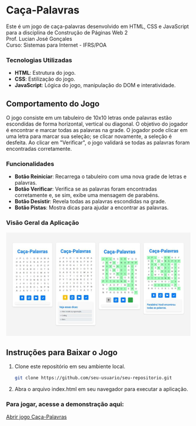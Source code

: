 # Caça-Palavras

<p>Este é um jogo de caça-palavras desenvolvido em HTML, CSS e JavaScript para a disciplina de Construção de Páginas Web 2<br>
  Prof. Lucian José Gonçales<br>
  Curso: Sistemas para Internet - IFRS/POA</p>

### Tecnologias Utilizadas

- **HTML**: Estrutura do jogo.
- **CSS**: Estilização do jogo.
- **JavaScript**: Lógica do jogo, manipulação do DOM e interatividade.

## Comportamento do Jogo

O jogo consiste em um tabuleiro de 10x10 letras onde palavras estão escondidas de forma horizontal, vertical ou diagonal. O objetivo do jogador é encontrar e marcar todas as palavras na grade. O jogador pode clicar em uma letra para marcar sua seleção; se clicar novamente, a seleção é desfeita. Ao clicar em "Verificar", o jogo validará se todas as palavras foram encontradas corretamente.

### Funcionalidades

- **Botão Reiniciar**: Recarrega o tabuleiro com uma nova grade de letras e palavras.
- **Botão Verificar**: Verifica se as palavras foram encontradas corretamente e, se sim, exibe uma mensagem de parabéns.
- **Botão Desistir**: Revela todas as palavras escondidas na grade.
- **Botão Pistas**: Mostra dicas para ajudar a encontrar as palavras.

### Visão Geral da Aplicação
![Capturas de Tela](telas/telas.jpg)

## Instruções para Baixar o Jogo

1. Clone este repositório em seu ambiente local.
   ```sh
   git clone https://github.com/seu-usuario/seu-repositorio.git

2. Abra o arquivo index.html em seu navegador para executar a aplicação.

### Para jogar, acesse a demonstração aqui:
[Abrir jogo Caça-Palavras](https://cpwcp.vercel.app/)
 


